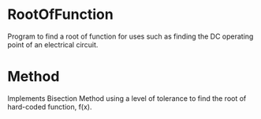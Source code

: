 # RootOfFunction
Program to find a root of function for uses such as finding the DC operating point of an electrical circuit.
# Method
Implements Bisection Method using a level of tolerance to find the root of hard-coded function, f(x).
